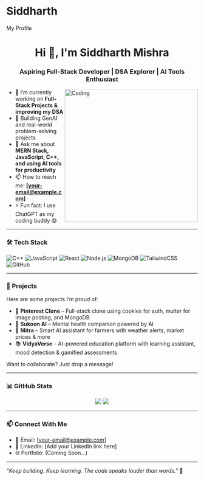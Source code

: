 # Siddharth
My Profile
<h1 align="center">Hi 👋, I'm Siddharth Mishra</h1>
<h3 align="center">Aspiring Full-Stack Developer | DSA Explorer | AI Tools Enthusiast</h3>

<img align="right" alt="Coding" width="350" src="https://media.giphy.com/media/qgQUggAC3Pfv687qPC/giphy.gif">

- 🌱 I’m currently working on **Full-Stack Projects & improving my DSA**
- 🔭 Building GenAI and real-world problem-solving projects
- 💬 Ask me about **MERN Stack, JavaScript, C++, and using AI tools for productivity**
- 📫 How to reach me: **[your-email@example.com]**
- ⚡ Fun fact: I use ChatGPT as my coding buddy 😄

---

### 🛠️ Tech Stack

![C++](https://img.shields.io/badge/C++-00599C?style=for-the-badge&logo=cplusplus&logoColor=white)
![JavaScript](https://img.shields.io/badge/JavaScript-F7DF1E?style=for-the-badge&logo=javascript&logoColor=black)
![React](https://img.shields.io/badge/React-20232A?style=for-the-badge&logo=react&logoColor=61DAFB)
![Node.js](https://img.shields.io/badge/Node.js-339933?style=for-the-badge&logo=nodedotjs&logoColor=white)
![MongoDB](https://img.shields.io/badge/MongoDB-4EA94B?style=for-the-badge&logo=mongodb&logoColor=white)
![TailwindCSS](https://img.shields.io/badge/Tailwind_CSS-38B2AC?style=for-the-badge&logo=tailwind-css&logoColor=white)
![GitHub](https://img.shields.io/badge/GitHub-121011?style=for-the-badge&logo=github&logoColor=white)

---

### 🚀 Projects

Here are some projects I’m proud of:

- 🎨 **Pinterest Clone** – Full-stack clone using cookies for auth, multer for image posting, and MongoDB  
- 🧠 **Sukoon AI** – Mental health companion powered by AI  
- 🌾 **Mitra** – Smart AI assistant for farmers with weather alerts, market prices & more  
- 📚 **VidyaVerse** – AI-powered education platform with learning assistant, mood detection & gamified assessments

Want to collaborate? Just drop a message!

---

### 📊 GitHub Stats

<p align="center">
  <img src="https://github-readme-stats.vercel.app/api?username=Sidd1475&show_icons=true&theme=tokyonight" />
  <img src="https://github-readme-streak-stats.herokuapp.com/?user=Sidd1475&theme=tokyonight" />
</p>

---

### 📫 Connect With Me

- 📧 Email: [your-email@example.com]  
- 💼 LinkedIn: [Add your LinkedIn link here]  
- 🌐 Portfolio: (Coming Soon...)

---

_“Keep building. Keep learning. The code speaks louder than words.”_ 🚀
